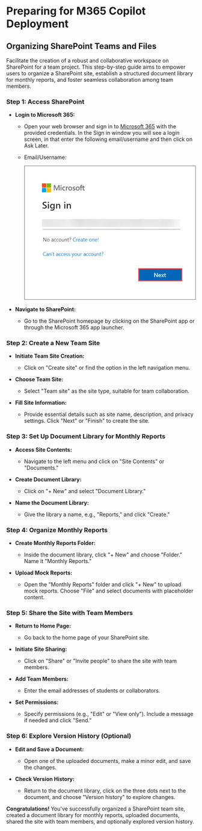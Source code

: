 # Preparing for M365 Copilot Deployment

## Organizing SharePoint Teams and Files

Facilitate the creation of a robust and collaborative workspace on SharePoint for a team project. This step-by-step guide aims to empower users to organize a SharePoint site, establish a structured document library for monthly reports, and foster seamless collaboration among team members.

### Step 1: Access SharePoint

- **Login to Microsoft 365:**
   - Open your web browser and sign in to [Microsoft 365](https://www.office.com/login?) with the provided credentials. In the Sign in window you will see a login screen, in that enter the following email/username and then click on Ask Later.
   * Email/Username: <inject key="AzureAdUserEmail"></inject>

      ![](/labguide/media/lab3.1.png)

- **Navigate to SharePoint:**
   - Go to the SharePoint homepage by clicking on the SharePoint app or through the Microsoft 365 app launcher.

### Step 2: Create a New Team Site

- **Initiate Team Site Creation:**
   - Click on "Create site" or find the option in the left navigation menu.

- **Choose Team Site:**
   - Select "Team site" as the site type, suitable for team collaboration.

- **Fill Site Information:**
   - Provide essential details such as site name, description, and privacy settings. Click "Next" or "Finish" to create the site.

### Step 3: Set Up Document Library for Monthly Reports

- **Access Site Contents:**
   - Navigate to the left menu and click on "Site Contents" or "Documents."

- **Create Document Library:**
   - Click on "+ New" and select "Document Library."

- **Name the Document Library:**
   - Give the library a name, e.g., "Reports," and click "Create."

### Step 4: Organize Monthly Reports

- **Create Monthly Reports Folder:**
   - Inside the document library, click "+ New" and choose "Folder." Name it "Monthly Reports."

- **Upload Mock Reports:**
   - Open the "Monthly Reports" folder and click "+ New" to upload mock reports. Choose "File" and select documents with placeholder content.

### Step 5: Share the Site with Team Members

- **Return to Home Page:**
    - Go back to the home page of your SharePoint site.

- **Initiate Site Sharing:**
    - Click on "Share" or "Invite people" to share the site with team members.

- **Add Team Members:**
    - Enter the email addresses of students or collaborators.

- **Set Permissions:**
    - Specify permissions (e.g., "Edit" or "View only"). Include a message if needed and click "Send."

### Step 6: Explore Version History (Optional)

- **Edit and Save a Document:**
    - Open one of the uploaded documents, make a minor edit, and save the changes.

- **Check Version History:**
    - Return to the document library, click on the three dots next to the document, and choose "Version history" to explore changes.

**Congratulations!** You've successfully organized a SharePoint team site, created a document library for monthly reports, uploaded documents, shared the site with team members, and optionally explored version history.
